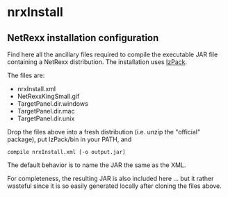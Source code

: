 nrxInstall
==========

NetRexx installation configuration
----------------------------------

Find here all the ancillary files required to compile the executable JAR file containing a NetRexx distribution. The
installation uses [IzPack](http://izpack.org/).

The files are:
- nrxInstall.xml
- NetRexxKingSmall.gif
- TargetPanel.dir.windows
- TargetPanel.dir.mac
- TargetPanel.dir.unix

Drop the files above into a fresh distribution (i.e. unzip the "official" package), put IzPack/bin in your PATH, and
```
compile nrxInstall.xml [-o output.jar]
```
The default behavior is to name the JAR the same as the XML.

For completeness, the resulting JAR is also included here ... but it rather wasteful since it is so easily generated
locally after cloning the files above.
